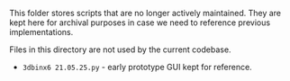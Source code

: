 This folder stores scripts that are no longer actively maintained.
They are kept here for archival purposes in case we need to reference
previous implementations.

Files in this directory are not used by the current codebase.

- `3dbinx6 21.05.25.py` - early prototype GUI kept for reference.
